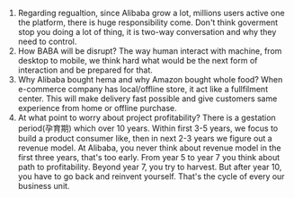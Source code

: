 1. Regarding regualtion, since Alibaba grow a lot, millions users active one the platform, there is huge responsibility come. Don't think goverment stop you doing a lot of thing, it is two-way conversation and why they need to control.
2. How BABA will be disrupt? The way human interact with machine, from desktop to mobile, we think hard what would be the next form of interaction and be prepared for that.
3. Why Alibaba bought hema and why Amazon bought whole food? When e-commerce company has local/offline store, it act like a fullfilment center. This will make delivery fast possible and give customers same experience from home or offline purchase. 
4. At what point to worry about project profitability? There is a gestation period(孕育期) which over 10 years. Within first 3-5 years, we focus to build a product consumer like, then in next 2-3 years we figure out a revenue model. At Alibaba, you never think about revenue model in the first three years, that's too early. From year 5 to year 7 you think about path to profitability. Beyond year 7, you try to harvest. But after year 10, you have to go back and reinvent yourself. That's the cycle of every our business unit.  
